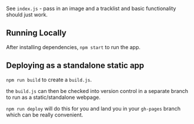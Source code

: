 See `index.js` - pass in an image and a tracklist and basic functionality should just work.

## Running Locally

After installing dependencies, `npm start` to run the app.

## Deploying as a standalone static app

`npm run build` to create a `build.js`.

the `build.js` can then be checked into version control in a separate branch to run as a static/standalone webpage.

`npm run deploy` will do this for you and land you in your `gh-pages` branch which can be really convenient.
